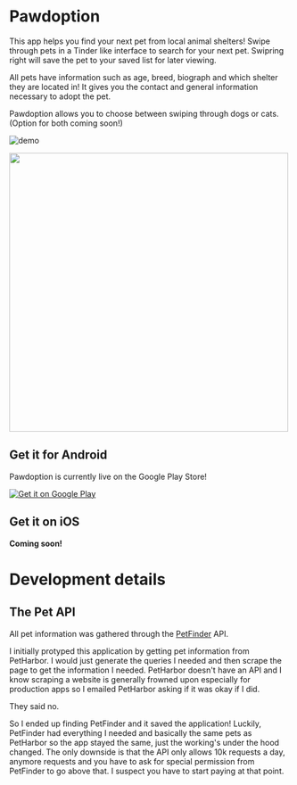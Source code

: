 # Pawdoption

This app helps you find your next pet from local animal shelters!
Swipe through pets in a Tinder like interface to search for your next pet.
Swipring right will save the pet to your saved list for later viewing.

All pets have information such as age, breed, biograph and which shelter
they are located in! It gives you the contact and general information 
necessary to adopt the pet.

Pawdoption allows you to choose between swiping through dogs or cats.
(Option for both coming soon!)


![demo](screenshots/demo.gif)

<img src="screenshots/saved.png" width="500px"/>



## Get it for Android

Pawdoption is currently live on the Google Play Store!


<a href='https://play.google.com/store/apps/details?id=com.pybanana.pawdoption&pcampaignid=MKT-Other-global-all-co-prtnr-py-PartBadge-Mar2515-1'><img alt='Get it on Google Play' src='https://play.google.com/intl/en_gb/badges/images/generic/en_badge_web_generic.png'/></a>

## Get it on iOS

**Coming soon!**



# Development details

## The Pet API

All pet information was gathered through the [PetFinder](http://www.petfinder.com) API. 

I initially protyped this application by getting pet information from PetHarbor. I would
just generate the queries I needed and then scrape the page to get the information I needed.
PetHarbor doesn't have an API and I know scraping a website is generally frowned upon especially for
production apps so I emailed PetHarbor asking if it was okay if I did.

They said no.

So I ended up finding PetFinder and it saved the application! Luckily, PetFinder had everything I needed
and basically the same pets as PetHarbor so the app stayed the same, just the working's under the hood
changed. The only downside is that the API only allows 10k requests a day, anymore requests and you have to 
ask for special permission from PetFinder to go above that. I suspect you have to start paying at that
point. 